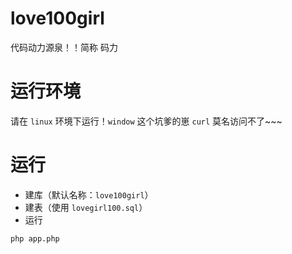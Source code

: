 # love100girl
代码动力源泉！！简称 码力

# 运行环境

请在 `linux` 环境下运行！`window` 这个坑爹的崽 `curl` 莫名访问不了~~~

# 运行

- 建库（默认名称：`love100girl`）
- 建表（使用 `lovegirl100.sql`）
- 运行

```
php app.php
```
